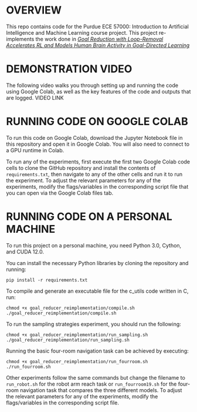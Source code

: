 # OVERVIEW
This repo contains code for the Purdue ECE 57000: Introduction to Artificial Intelligence and Machine Learning course project. This project re-implements the work done in [*Goal Reduction with Loop-Removal Accelerates RL and Models Human Brain Activity in Goal-Directed Learning*](https://nips.cc/virtual/2024/poster/94732)

# DEMONSTRATION VIDEO
The following video walks you through setting up and running the code using Google Colab, as well as the key features of the code and outputs that are logged.
VIDEO LINK

# RUNNING CODE ON GOOGLE COLAB

To run this code on Google Colab, download the Jupyter Notebook file in this repository and open it in Google Colab. You will also need to connect to a GPU runtime in Colab.

To run any of the experiments, first execute the first two Google Colab code cells to clone the GitHub repository and install the contents of `requirements.txt`, then navigate to any of the other cells and run it to run the experiment. To adjust the relevant parameters for any of the experiments, modify the flags/variables in the corresponding script file that you can open via the Google Colab files tab.

# RUNNING CODE ON A PERSONAL MACHINE
To run this project on a personal machine, you need Python 3.0, Cython, and CUDA 12.0.

You can install the necessary Python libraries by cloning the repository and running:
```
pip install -r requirements.txt
```

To compile and generate an executable file for the c_utils code written in C, run:
```
chmod +x goal_reducer_reimplementation/compile.sh
./goal_reducer_reimplementation/compile.sh
```


To run the sampling strategies experiment, you should run the following:
```
chmod +x goal_reducer_reimplementation/run_sampling.sh
./goal_reducer_reimplementation/run_sampling.sh
```

Running the basic four-room navigation task can be achieved by executing:
```
chmod +x goal_reducer_reimplementation/run_fourroom.sh
./run_fourroom.sh
```

Other experiments follow the same commands but change the filename to `run_robot.sh` for the robot arm reach task or `run_fourroom19.sh` for the four-room navigation task that compares the three different models. To adjust the relevant parameters for any of the experiments, modify the flags/variables in the corresponding script file.

